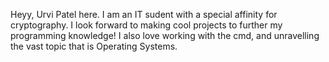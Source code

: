 Heyy, Urvi Patel here.
I am an IT sudent with a special affinity for cryptography. I look forward to making cool projects to further my programming knowledge! 
I also love working with the cmd, and unravelling the vast topic that is Operating Systems.
